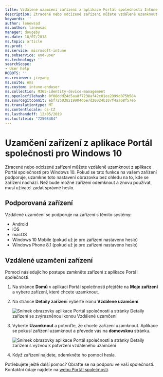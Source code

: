 ```yaml
---
title: Vzdálené uzamčení zařízení z aplikace Portál společnosti Intune
description: Ztracené nebo odcizené zařízení můžete vzdáleně uzamknout z aplikace Portál společnosti pro Windows 10.
keywords: ''
author: lenewsad
ms.author: lanewsad
manager: dougeby
ms.date: 10/07/2018
ms.topic: article
ms.prod: ''
ms.service: microsoft-intune
ms.subservice: end-user
ms.technology: ''
searchScope:
- User help
ROBOTS: ''
ms.reviewer: jieyang
ms.suite: ems
ms.custom: intune-enduser
ms.collection: M365-identity-device-management
ms.openlocfilehash: 0f08ddd24d5aa8f7238af42c81ee2999d875b584
ms.sourcegitcommit: ebf72b038219904d6e7d20024b107f4aa68f57e6
ms.translationtype: MT
ms.contentlocale: cs-CZ
ms.lasthandoff: 12/05/2019
ms.locfileid: "72508484"
---
```

# <a name="lock-your-device-from-the-company-portal-app-for-windows-10"></a>Uzamčení zařízení z aplikace Portál společnosti pro Windows 10

Ztracené nebo odcizené zařízení můžete vzdáleně uzamknout z aplikace Portál společnosti pro Windows 10. Pokud se tato funkce na vašem zařízení podporuje, uzamkne toto nastavení obrazovku bez ohledu na to, kde se zařízení nachází. Než bude možné zařízení odemknout a znovu používat, musí uživatel zadat správné heslo.

## <a name="supported-devices"></a>Podporovaná zařízení

Vzdálené uzamčení se podporuje na zařízení s těmito systémy:  

* Android
* iOS
* macOS
* Windows 10 Mobile (pokud už je pro zařízení nastaveno heslo)
* Windows Phone 8.1 (pokud už je pro zařízení nastaveno heslo) 
  
## <a name="remote-lock-device"></a>Vzdálené uzamčení zařízení
Pomocí následujícího postupu zamkněte zařízení z aplikace Portál společnosti.  

1. Na stránce **Domů** v aplikaci Portál společnosti přejděte na **Moje zařízení** a vybere zařízení, které chcete uzamknout.

2. Na stránce **Detaily zařízení** vyberte ikonu **Vzdálené uzamčení**.  


   ![Snímek obrazovky aplikace Portál společnosti a stránky Detaily zařízení se zvýrazněnou ikonou Vzdálené uzamčení](./media/1804_remote_lock_Windows_CPapp_05.png)  

3. Vyberte **Uzamknout** a potvrďte, že chcete zařízení uzamknout. Aplikace se pokusí zařízení uzamknout a převede vás na **domovskou** stránku.  


   ![Snímek obrazovky aplikace Portál společnosti a stránky Detaily zařízení s výzvou k potvrzení vzdáleného uzamčení](./media/1804_remote_lock_Windows_CPapp_06.png)  

4. Když zařízení najdete, odemkněte ho pomocí hesla.  

Potřebujete ještě další pomoc? Obraťte se na podporu ve vaší společnosti. Kontaktní údaje najdete na [webu Portál společnosti](https://go.microsoft.com/fwlink/?linkid=2010980).
